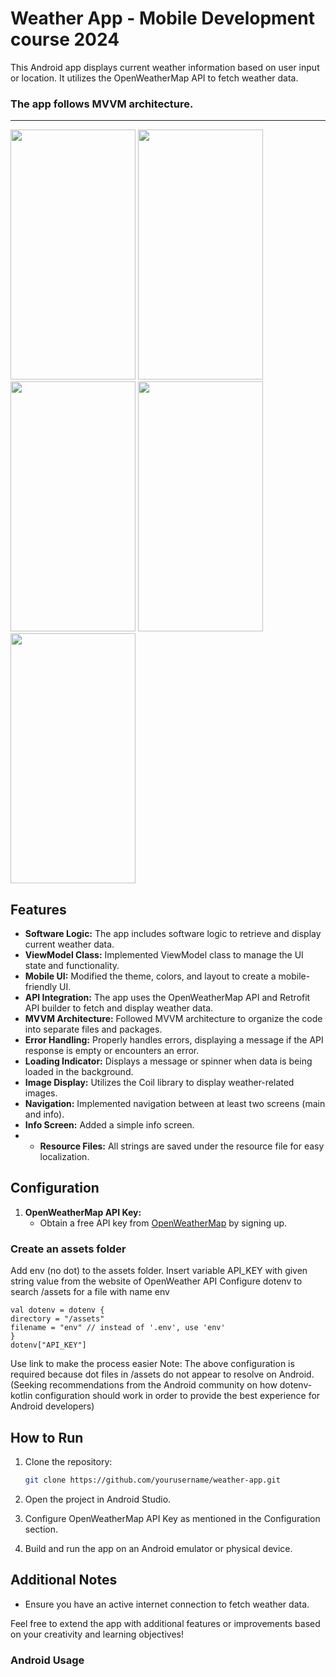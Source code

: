# Weather App - Mobile Development course 2024

This Android app displays current weather information based on user input or location.
It utilizes the OpenWeatherMap API to fetch weather data.
### The app follows MVVM architecture.
-----

<img src="https://github.com/maguitaria/pogoda/assets/112544437/0a874b01-4fee-46cb-aad1-00c1ec8c8755" width="200" height="400" />
<img src="https://github.com/maguitaria/pogoda/assets/112544437/aaddd459-0577-4d79-9953-9ddcdebf0104" width="200" height="400"/>
<img src="https://github.com/maguitaria/pogoda/assets/112544437/27962195-8c88-4a62-85a7-fe8f5c48a70f"width="200" height="400" />
<img src="https://github.com/maguitaria/pogoda/assets/112544437/eee258d1-9c8f-49e0-9f75-363948ea41e9" width="200" height="400" />
<img src="https://github.com/maguitaria/pogoda/assets/112544437/094c87ce-b017-4f88-bbc1-5239bdcfb757" width="200" height="400" />

## Features

- **Software Logic:** The app includes software logic to retrieve and display current weather data.
- **ViewModel Class:** Implemented ViewModel class to manage the UI state and functionality.
- **Mobile UI:** Modified the theme, colors, and layout to create a mobile-friendly UI.
- **API Integration:** The app uses the OpenWeatherMap API and Retrofit API builder to fetch and display weather data.
- **MVVM Architecture:** Followed MVVM architecture to organize the code into separate files and packages.
- **Error Handling:** Properly handles errors, displaying a message if the API response is empty or encounters an error.
- **Loading Indicator:** Displays a message or spinner when data is being loaded in the background.
- **Image Display:** Utilizes the Coil library to display weather-related images.
- **Navigation:** Implemented navigation between at least two screens (main and info).
- **Info Screen:** Added a simple info screen.
- - **Resource Files:** All strings are saved under the resource file for easy localization.
## Configuration

1. **OpenWeatherMap API Key:**
   - Obtain a free API key from [OpenWeatherMap](https://openweathermap.org/api) by signing up.
### Create an assets folder
Add env (no dot) to the assets folder.
Insert variable API_KEY with given string value from the website of OpenWeather API
Configure dotenv to search /assets for a file with name env
```
val dotenv = dotenv {
directory = "/assets"
filename = "env" // instead of '.env', use 'env'
}
dotenv["API_KEY"]
```
Use link to make the process easier
Note: The above configuration is required because dot files in /assets do not appear to resolve on Android. (Seeking recommendations from the Android community on how dotenv-kotlin configuration should work in order to provide the best experience for Android developers)
## How to Run

1. Clone the repository:

   ```bash
   git clone https://github.com/yourusername/weather-app.git
   ```

2. Open the project in Android Studio.

3. Configure OpenWeatherMap API Key as mentioned in the Configuration section.

4. Build and run the app on an Android emulator or physical device.

## Additional Notes

- Ensure you have an active internet connection to fetch weather data.

Feel free to extend the app with additional features or improvements based on your creativity and learning objectives!

### Android Usage
